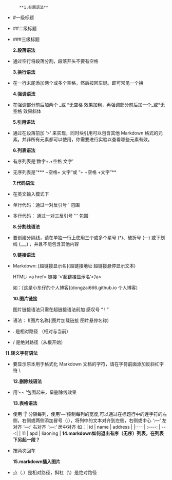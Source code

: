           **1.标题语法** 

- #一级标题

- ##二级标题

- ###三级标题

  **2.段落语法**

- 通过空行将段落分割，段落开头不要有空格  

  **3.换行语法**

- 在一行末尾添加两个或多个空格，然后按回车键。即可常见一个换  

  **4.强调语法**

- 在强调部分前后加两个 \_或 \*无空格 效果加粗，再强调部分前后加一个\_或\*无空格 效果斜体  

  **5.引用语法**

- 通过在段落前加 ‘>’ 来实现，同时块引用可以包含其他 Markdown 格式的元素。并非所有元素都可以使用，你需要进行实验以查看哪些元素有效。  

  **6.列表语法**

* 有序列表是’数字+.+空格 文字’

* 无序列表是”*** +空格+ 文字“或 “+ +空格 +文字”**  

  **7.代码语法**

* 在英文输入模式下

* 单行代码：通过一对反引号 ' 包围

* 多行代码： 通过一对三反引号 ''' 包围  

   **8.分割线语法**

* 要创建分隔线，请在单独一行上使用三个或多个星号 (*)、破折号 (—) 或下划线 (___) ，并且不能包含其他内容  

  **9.链接语法**

* Markdown: [超链接显示名](超链接地址 超链接悬停显示文本)  

   HTML: <a href= 链接 ‘>‘超链接显示名’<’/a>  

  如：[这是小东仔的个人博客](dongzai666.github.io 个人博客)    

  **10.图片链接**

  图片链接语法只需在超链接语法前加 感叹号 “ ! ”

* 语法： ![图片名称](图片加载链接 图片悬停名称)

* . 是相对路径 （相对与当前） 

*  / 是绝对路径（从根开始）  

  **11.转义字符语法**

* 要显示原本用于格式化 Markdown 文档的字符，请在字符前面添加反斜杠字符 \  

  **12.删除线语法**

* 用’~~  '包围起来，呈删除线效果  

  **13.表格语法**

* 使用 ‘|’ 分隔每列，使用’—'控制每列的宽度,可以通过在标题行中的连字符的左侧，右侧或两侧添加冒号（:），将列中的文本对齐到左侧，右侧或中心
  	‘:—’ 左对齐
    	‘—:’ 右对齐
    	‘:—:’ 居中对齐
    	如：| id | name | address |
    	|:--- | :----: | ---:|
    	| 11 | apd | liaoning |
  **14.markdown如何退出有序（无序）列表，在列表下另起一段？**

* 按两次回车  

  **15.markdown插入图片**

* 点（.）是相对路径，斜杠（\）是绝对路径